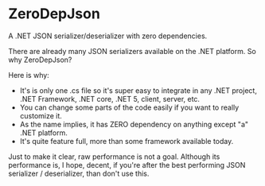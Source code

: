 # ZeroDepJson
A .NET JSON serializer/deserializer with zero dependencies.

There are already many JSON serializers available on the .NET platform. So why ZeroDepJson?

Here is why:

* It's is only one .cs file so it's super easy to integrate in any .NET project, .NET Framework, .NET core, .NET 5, client, server, etc.
* You can change some parts of the code easily if you want to really customize it.
* As the name implies, it has ZERO dependency on anything except "a" .NET platform.
* It's quite feature full, more than some framework available today.



Just to make it clear, raw performance is not a goal. Although its performance is, I hope, decent, if you're after the best performing JSON serializer / deserializer, than don't use this.